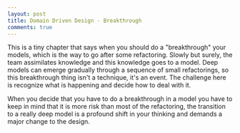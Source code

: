 ```yaml
---
layout: post
title: Domain Driven Design - Breakthrough
comments: true
---
```



This is a tiny chapter that says when you should do a "breakthrough" your models, which is the way to go after some refactoring. Slowly but surely, the team assimilates knowledge and this knowledge goes to a model. Deep models can emerge gradually through a sequence of small refactorings, so this breakthrough thing isn't a technique, it's an event. The challenge here is recognize what is happening and decide how to deal with it.

When you decide that you have to do a breakthrough in a model you have to keep in mind that it is more risk than most of the refactoring, the transition to a really deep model is a profound shift in your thinking and demands a major change to the design.




